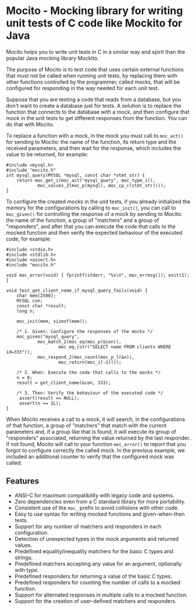 # Mocito - Mocking library for writing unit tests of C code like Mockito for Java

Mocito helps you to write unit tests in C in a similar way and spirit than the popular Java mocking library Mockito.

The purpose of Mocito is to test code that uses certain external functions that must not be called when running unit tests, by replacing them with other functions controlled by the programmer, called mocks, that will be configured for responding in the way needed for each unit test.

Suppose that you are testing a code that reads from a database, but you don't want to create a database just for tests. A solution is to replace the function that connects to the database with a mock, and then configure that mock in the unit tests to get different responses from the function. You can do that with Mocito.

To replace a function with a mock, in the mock you must call to `moc_act()` for sending to Mocito: the name of the function, its return type and the received parameters, and then wait for the response, which includes the value to be returned, for example:

    #include <mysql.h>
    #include "mocito.h"
    int mysql_query(MYSQL *mysql, const char *stmt_str) {
        return moc_get_i(moc_act("mysql_query", moc_type_i(),
                moc_values_2(moc_p(mysql), moc_cp_c(stmt_str))));
    }

To configure the created mocks in the unit tests, if you already initialized the memory for the configurations by calling to `moc_init()`, you can call to `moc_given()` for controlling the response of a mock by sending to Mocito: the name of the function, a group of "matchers" and a group of "responders", and after that you can execute the code that calls to the mocked function and then verify the expected behaviour of the executed code, for example:
    
    #include <stdio.h>
    #include <stdlib.h>
    #include <assert.h>
    #include "mocito.h"

    void moc_error(void) { fprintf(stderr, "%s\n", moc_errmsg()); exit(1); }

    void test_get_client_name_if_mysql_query_fails(void) {
        char mem[2500];
        MYSQL con;
        const char *result;
        long n;

        moc_init(mem, sizeof(mem));

        /* 1. Given: Configure the responses of the mocks */
        moc_given("mysql_query",
                moc_match_2(moc_eq(moc_p(&con)),
                        moc_eq_cstr("SELECT name FROM clients WHERE id=333")),
                moc_respond_2(moc_count(moc_p_l(&n)),
                        moc_return(moc_i(-1))));

        /* 2. When: Execute the code that calls to the mocks */
        n = 0;
        result = get_client_name(&con, 333);

        /* 3. Then: Verify the behaviour of the executed code */
         assert(result == NULL);
         assert(n == 1L);
    }

When Mocito receives a call to a mock, it will search, in the configurations of that function, a group of "matchers" that match with the current parameters and, if a group like that is found, it will execute its group of "responders" associated, returning the value returned by the last responder. If not found, Mocito will call to your function `moc_error()` to report that you forgot to configure correctly the called mock. In the previous example, we included an additional counter to verify that the configured mock was called.

## Features

  - ANSI-C for maximum compatibility with legacy code and systems.
  - Zero dependencies even from a C standard library for more portability.
  - Consistent use of the `moc_` prefix to avoid collisions with other code.
  - Easy to use syntax for writing mocked functions and given-when-then tests.
  - Support for any number of matchers and responders in each configuration.
  - Detection of unexpected types in the mock arguments and returned values.
  - Predefined equality/inequality matchers for the basic C types and strings.
  - Predefined matchers accepting any value for an argument, optionally with type.
  - Predefined responders for returning a value of the basic C types.
  - Predefined responders for counting the number of calls to a mocked function.
  - Support for alternated responses in multiple calls to a mocked function.
  - Support for the creation of user-defined matchers and responders.


